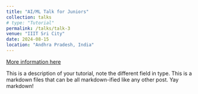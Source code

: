 ```yaml
---
title: "AI/ML Talk for Juniors"
collection: talks
# type: "Tutorial"
permalink: /talks/talk-3
venue: "IIIT Sri City"
date: 2024-08-15
location: "Andhra Pradesh, India"
---
```


[More information here](http://exampleurl.com)

This is a description of your tutorial, note the different field in type. This is a markdown files that can be all markdown-ified like any other post. Yay markdown!
